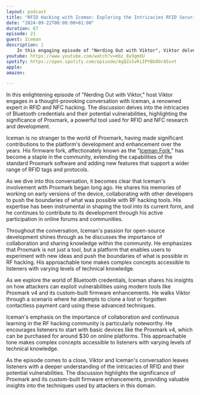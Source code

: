 ```yaml
---
layout: podcast
title: "RFID Hacking with Iceman: Exploring the Intricacies RFID Security"
date: "2024-09-22T00:00:00+01:00"
duration: 67
episode: 21
guest: Iceman
description: |
    In this engaging episode of "Nerding Out with Viktor", Viktor delves into the fascinating world of radio frequency (RF) hacking with his guest Iceman. Explore the latest techniques for capturing and replaying Bluetooth signals, as well as the potential vulnerabilities in mobile credentials. Discover how a simple Proxmark device can be the starting point for HF experimentation and learning from Android phones. Iceman shares expert insights on the tools of the trade, from hardware to software, highlighting the importance of understanding the fundamentals and the game-changing power of access to sensitive information.
youtube: https://www.youtube.com/watch?v=mbz_8y9gmXU
spotify: https://open.spotify.com/episode/4gQZxSvRiIPYBbOOrA5vvt
apple:
amazon:

---
```


In this enlightening episode of "Nerding Out with Viktor," host Viktor engages in a thought-provoking conversation with Iceman, a renowned expert in RFID and NFC hacking. The discussion delves into the intricacies of Bluetooth credentials and their potential vulnerabilities, highlighting the significance of Proxmark, a powerful tool used for RFID and NFC research and development.

Iceman is no stranger to the world of Proxmark, having made significant contributions to the platform's development and enhancement over the years. His firmware fork, affectionately known as the "[Iceman Fork](https://github.com/RfidResearchGroup/proxmark3)," has become a staple in the community, extending the capabilities of the standard Proxmark software and adding new features that support a wider range of RFID tags and protocols.

As we dive into this conversation, it becomes clear that Iceman's involvement with Proxmark began long ago. He shares his memories of working on early versions of the device, collaborating with other developers to push the boundaries of what was possible with RF hacking tools. His expertise has been instrumental in shaping the tool into its current form, and he continues to contribute to its development through his active participation in online forums and communities.

Throughout the conversation, Iceman's passion for open-source development shines through as he discusses the importance of collaboration and sharing knowledge within the community. He emphasizes that Proxmark is not just a tool, but a platform that enables users to experiment with new ideas and push the boundaries of what is possible in RF hacking. His approachable tone makes complex concepts accessible to listeners with varying levels of technical knowledge.

As we explore the world of Bluetooth credentials, Iceman shares his insights on how attackers can exploit vulnerabilities using modern tools like Proxmark v4 and its custom-built firmware enhancements. He walks Viktor through a scenario where he attempts to clone a lost or forgotten contactless payment card using these advanced techniques.

Iceman's emphasis on the importance of collaboration and continuous learning in the RF hacking community is particularly noteworthy. He encourages listeners to start with basic devices like the Proxmark v4, which can be purchased for around $30 on online platforms. This approachable tone makes complex concepts accessible to listeners with varying levels of technical knowledge.

As the episode comes to a close, Viktor and Iceman's conversation leaves listeners with a deeper understanding of the intricacies of RFID  and their potential vulnerabilities. The discussion highlights the significance of Proxmark and its custom-built firmware enhancements, providing valuable insights into the techniques used by attackers in this domain.
